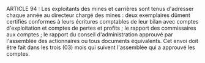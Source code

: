 ARTICLE 94 : Les exploitants des mines et carrières sont tenus
d'adresser chaque année au directeur chargé des mines :
deux exemplaires dûment certifiés conformes à leurs écritures
comptables de leur bilan avec comptes d'exploitation et comptes de
pertes et profits ;
le rapport des commissaires aux comptes ;
le rapport du conseil d'administration approuvé par l'assemblée des
actionnaires ou tous documents équivalents.
Cet envoi doit être fait dans les trois (03) mois qui suivent
l'assemblée qui a approuvé les comptes.